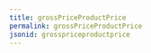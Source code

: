 ```yaml
---
title: grossPriceProductPrice
permalink: grossPriceProductPrice
jsonid: grosspriceproductprice
---
```

